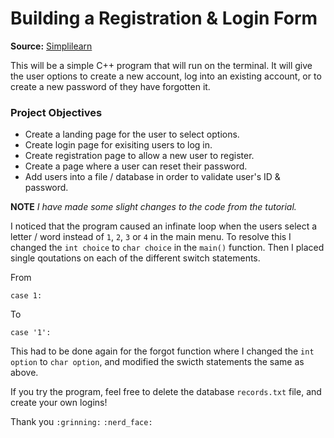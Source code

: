 # Building a Registration & Login Form #

**Source:** [Simplilearn](https://www.youtube.com/watch?v=yo3ImzEwP50)

This will be a simple C++ program that will run on the terminal.  It will give the user options to create a new account, log into an existing account, or to create a new password of they have forgotten it.

### Project Objectives ###
- Create a landing page for the user to select options.
- Create login page for exisiting users to log in.
- Create registration page to allow a new user to register.
- Create a page where a user can reset their password.
- Add users into a file / database in order to validate user's ID & password.


**NOTE**
*I have made some slight changes to the code from the tutorial.*

I noticed that the program caused an infinate loop when the users select a letter / word instead of `1`, `2`, `3` or `4` in the main menu.  To resolve this I changed the `int choice` to `char choice` in the `main()` function.  Then I placed single qoutations on each of the different switch statements.

From 
```
case 1:
```

To
```
case '1':
```

This had to be done again for the forgot function where I changed the `int option` to `char option`, and modified the swicth statements the same as above.

If you try the program, feel free to delete the database `records.txt` file, and create your own logins!

Thank you `:grinning:` `:nerd_face:`
